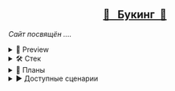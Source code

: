 <h2 align="center"><a href="">🏨 &nbsp Букинг &nbsp🏯</a></h2>

<i>Сайт посвящён ....</i>

<details>
  <summary>💫&nbsp;Preview</summary>
  <br>
  <img alt="site preview" src="">
</details>


<details>
  <summary>🛠&nbsp;Стек</summary>
  <br>
  &emsp;<img alt="react version" src="https://img.shields.io/badge/webpack-5.74.0-4C4CFF">
  <img alt="react version" src="https://img.shields.io/badge/JavaScript-4C4CFF">
  <img alt="react version" src="https://img.shields.io/badge/Leaflet-4C4CFF">
</details>

<details>
  <summary>📝&nbsp;Планы</summary>
  <br>
  &emsp; 🏨 
  <br>
  &emsp; 🏨 
</details>

<details> 
  <summary>▶&nbsp;Доступные сценарии</summary>
  <br>
  &emsp; <code>npm start</code> <code>npm test</code>
</details>




